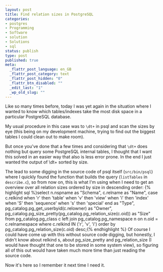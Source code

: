 ```yaml
---
layout: post
title: Find relation sizes in PostgreSQL
categories:
- postgres
- Programming
- Software
- solution
- Solutions
- sql
status: publish
type: post
published: true
meta:
  _flattr_post_language: en_GB
  _flattr_post_category: text
  _flattr_post_hidden: "0"
  _flattr_btn_disabled: ""
  _edit_last: "1"
  _wp_old_slug: ""
---
```

Like so many times before, today I was yet again in the situation where I wanted to know which tables/indexes take the most disk space in a particular PostgreSQL database.

My usual procedure in this case was to <code>\dt+</code> in psql and scan the sizes by eye (this being on my development machine, trying to find out the biggest tables I could clean out to make room).

But once you've done that a few times and considering that <code>\dt+</code> does nothing but query some PostgreSQL internal tables, I thought that I want this solved in an easier way that also is less error prone. In the end I just wanted the output of \dt+ sorted by size.

The lead to some digging in the source code of psql itself (<code>src/bin/psql</code>) where I quickly found the function that builds the query (<code>listTables</code> in <code>describe.c</code>), so from now on, this is what I'm using when I need to get an overview over all relation sizes ordered by size in descending order:
{% highlight sql %}select
  n.nspname as "Schema",
  c.relname as "Name",
  case c.relkind
     when 'r' then 'table'
     when 'v' then 'view'
     when 'i' then 'index'
     when 'S' then 'sequence'
     when 's' then 'special'
  end as "Type",
  pg_catalog.pg_get_userbyid(c.relowner) as "Owner",
  pg_catalog.pg_size_pretty(pg_catalog.pg_relation_size(c.oid)) as "Size"
from pg_catalog.pg_class c
 left join pg_catalog.pg_namespace n on n.oid = c.relnamespace
where c.relkind IN ('r', 'v', 'i')
order by pg_catalog.pg_relation_size(c.oid) desc;{% endhighlight %}
Of course I could have come up with this without source code digging, but honestly, I didn't know about relkind s, about pg_size_pretty and pg_relation_size (I would have thought that one to be stored in some system view), so figuring all of this out would have taken much more time than just reading the source code.

Now it's here so I remember it next time I need it.
